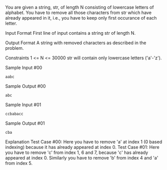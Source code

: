 You are given a string, str, of length N consisting of lowercase letters of alphabet. You have to remove all those characters from str which have already appeared in it, i.e., you have to keep only first occurance of each letter.

Input Format
First line of input contains a string str of length N.

Output Format
A string with removed characters as described in the problem.

Constraints
1 <= N <= 30000
str will contain only lowercase letters ('a'-'z').

Sample Input #00

`aabc`

Sample Output #00

`abc`

Sample Input #01

`ccbabacc`

Sample Output #01

`cba`

Explanation
Test Case #00: Here you have to remove 'a' at index 1 (0 based indexing) because it has already appeared at index 0.
Test Case #01: Here you have to remove 'c' from index 1, 6 and 7, because 'c' has already appeared at index 0. Similarly you have to remove 'b' from index 4 and 'a' from index 5.